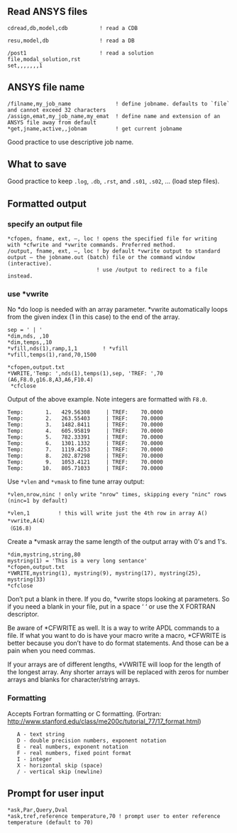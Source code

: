
## Read ANSYS files
```
cdread,db,model,cdb          ! read a CDB

resu,model,db                ! read a DB

/post1                       ! read a solution
file,modal_solution,rst
set,,,,,,,1  
```


## ANSYS file name
```
/filname,my_job_name              ! define jobname. defaults to `file` and cannot exceed 32 characters
/assign,emat,my_job_name,my_emat  ! define name and extension of an ANSYS file away from default
*get,jname,active,,jobnam         ! get current jobname
```

Good practice to use descriptive job name.

## What to save

Good practice to keep `.log`, `.db`, `.rst`, and `.s01`, `.s02`, ... (load step files).

## Formatted output
### specify an output file
```
*cfopen, fname, ext, –, loc ! opens the specified file for writing with *cfwrite and *vwrite commands. Preferred method.
/output, fname, ext, –, loc ! by default *vwrite output to standard output – the jobname.out (batch) file or the command window (interactive).
                            ! use /output to redirect to a file instead.
```

### use *vwrite
No *do loop is needed with an array parameter. *vwrite automatically loops from the given index (1 in this case) to the end of the array.

```
sep = ' | '
*dim,nds, ,10  
*dim,temps,,10
*vfill,nds(1),ramp,1,1        ! *vfill
*vfill,temps(1),rand,70,1500

*cfopen,output.txt
*VWRITE,'Temp: ',nds(1),temps(1),sep, 'TREF: ',70
(A6,F8.0,g16.8,A3,A6,F10.4)
 *cfclose
```

Output of the above example. Note integers are formatted with `F8.0`.
```
Temp:       1.   429.56308     | TREF:    70.0000
Temp:       2.   263.55403     | TREF:    70.0000
Temp:       3.   1482.8411     | TREF:    70.0000
Temp:       4.   605.95819     | TREF:    70.0000
Temp:       5.   782.33391     | TREF:    70.0000
Temp:       6.   1301.1332     | TREF:    70.0000
Temp:       7.   1119.4253     | TREF:    70.0000
Temp:       8.   202.87298     | TREF:    70.0000
Temp:       9.   1053.4121     | TREF:    70.0000
Temp:      10.   805.71033     | TREF:    70.0000
```

Use `*vlen` and `*vmask` to fine tune array output:
```
*vlen,nrow,ninc ! only write "nrow" times, skipping every "ninc" rows (ninc=1 by default)

*vlen,1         ! this will write just the 4th row in array A()
*vwrite,A(4）
（G16.8)
```

Create a *vmask array the same length of the output array with 0's and 1's.

```
*dim,mystring,string,80
mystring(1) = 'This is a very long sentance'
*cfopen,output.txt
*VWRITE,mystring(1), mystring(9), mystring(17), mystring(25), mystring(33)
*cfclose
```

Don’t put a blank in there.  If you do, *vwrite stops looking at parameters.  So if you need a blank in your file, put in a space ‘ ‘ or use the X FORTRAN descriptor.

Be aware of *CFWRITE as well.  It is a way to write APDL commands to a file. If what you want to do is have your macro write a macro, *CFWRITE is better because you don’t have to do format statements. And those can be a pain when you need commas.

If your arrays are of different lengths, *VWRITE will loop for the length of the longest array. Any shorter arrays will be replaced with zeros for number arrays and blanks for character/string arrays.

### Formatting
Accepts Fortran formatting or C formatting. (Fortran: http://www.stanford.edu/class/me200c/tutorial_77/17_format.html)
```
   A - text string
   D - double precision numbers, exponent notation
   E - real numbers, exponent notation
   F - real numbers, fixed point format
   I - integer
   X - horizontal skip (space)
   / - vertical skip (newline)
```

## Prompt for user input
```
*ask,Par,Query,Dval
*ask,tref,reference temperature,70 ! prompt user to enter reference temperature (default to 70)
```
